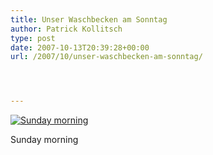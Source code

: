 ```yaml
---
title: Unser Waschbecken am Sonntag
author: Patrick Kollitsch
type: post
date: 2007-10-13T20:39:28+00:00
url: /2007/10/unser-waschbecken-am-sonntag/




---
```

<div class="flickr">
  <a href="http://www.flickr.com/photos/schreibblogade/1568197910/" title="Sunday morning"><img src="//farm3.static.flickr.com/2002/1568197910_8a91c6c34e.jpg" alt="Sunday morning" /></a></p> 
  
  <p>
    Sunday morning
  </p>
</div>